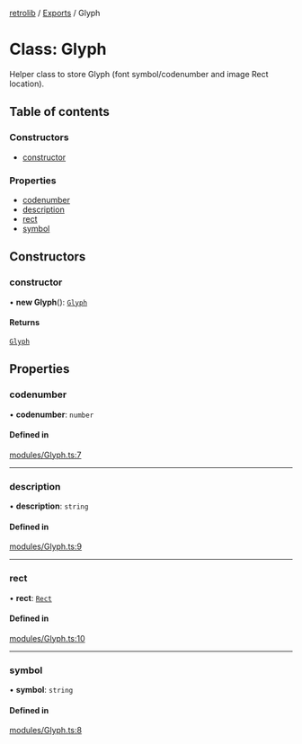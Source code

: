 [retrolib](../README.md) / [Exports](../modules.md) / Glyph

# Class: Glyph

Helper class to store Glyph (font symbol/codenumber and image Rect location).

## Table of contents

### Constructors

- [constructor](Glyph.md#constructor)

### Properties

- [codenumber](Glyph.md#codenumber)
- [description](Glyph.md#description)
- [rect](Glyph.md#rect)
- [symbol](Glyph.md#symbol)

## Constructors

### constructor

• **new Glyph**(): [`Glyph`](Glyph.md)

#### Returns

[`Glyph`](Glyph.md)

## Properties

### codenumber

• **codenumber**: `number`

#### Defined in

[modules/Glyph.ts:7](https://github.com/philbgarner/retrolib/blob/7d31d65/src/modules/Glyph.ts#L7)

___

### description

• **description**: `string`

#### Defined in

[modules/Glyph.ts:9](https://github.com/philbgarner/retrolib/blob/7d31d65/src/modules/Glyph.ts#L9)

___

### rect

• **rect**: [`Rect`](Rect.md)

#### Defined in

[modules/Glyph.ts:10](https://github.com/philbgarner/retrolib/blob/7d31d65/src/modules/Glyph.ts#L10)

___

### symbol

• **symbol**: `string`

#### Defined in

[modules/Glyph.ts:8](https://github.com/philbgarner/retrolib/blob/7d31d65/src/modules/Glyph.ts#L8)
